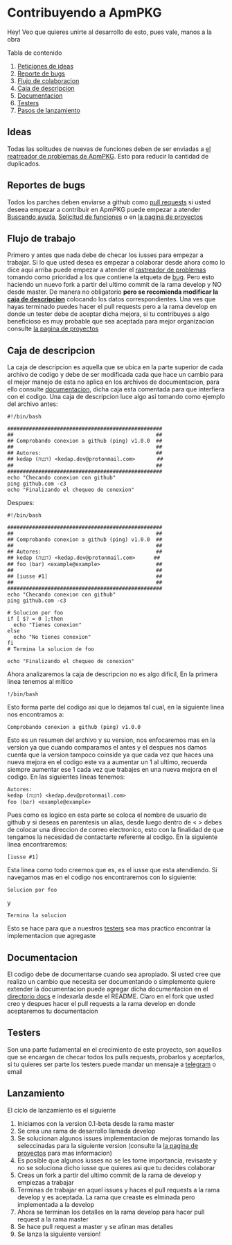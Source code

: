 # Contribuyendo a ApmPKG
Hey! Veo que quieres unirte al desarrollo de esto, pues vale, manos a la obra

Tabla de contenido
1. [Peticiones de ideas](#ideas)
2. [Reporte de bugs](#reportes-de-bugs)
3. [Flujo de colaboracion](#flujo-de-trabajo)
4. [Caja de descripcion](#caja-de-descripcion)
5. [Documentacion](#documentacion)
6. [Testers](#testers)
7. [Pasos de lanzamiento](#lanzamiento)

## Ideas
Todas las solitudes de nuevas de funciones deben de ser enviadas a [el reatreador de problemas de ApmPKG](https://github.com/Kedap/apmpkg/issues). Esto para reducir la cantidad de duplicados.

## Reportes de bugs

Todos los parches deben enviarse a github como [pull requests](https://github.com/Kedap/apmpkg/pulls) si usted deseea empezar a contribuir en ApmPKG puede empezar a atender [Buscando ayuda](https://github.com/Kedap/apmpkg/labels/help%20wanted%20%3Asos%3A), [Solicitud de funciones](https://github.com/Kedap/apmpkg/labels/enhancement%20%20%E2%AD%90%EF%B8%8F) o en [la pagina de proyectos](https://github.com/Kedap/apmpkg/projects)

## Flujo de trabajo

Primero y antes que nada debe de checar los iusses para empezar a trabajar. Si lo que usted desea es empezar a colaborar desde ahora como lo dice aqui arriba puede empezar a atender el [rastreador de problemas](https://github.com/Kedap/apmpkg/issues) tomando como prioridad a los que contiene la etqueta de [bug](https://github.com/Kedap/apmpkg/labels/bug%20%3Alady_beetle%3A). Pero esto haciendo un nuevo fork a partir del ultimo commit de la rama develop y NO desde master. De manera no obligatorio **pero se recomienda modificar la [caja de descripcion](#caja-de-descripcion)** colocando los datos correspondientes. Una ves que hayas terminado puedes hacer el pull requests pero a la rama develop en donde un tester debe de aceptar dicha mejora, si tu contribuyes a algo beneficioso es muy probable que sea aceptada
para mejor organizacion consulte [la pagina de proyectos](https://github.com/Kedap/apmpkg/projects)

## Caja de descripcion

La caja de descripcion es aquella que se ubica en la parte superior de cada archivo de codigo y debe de ser modificada cada que hace un cambio para el mejor manejo de esta no aplica en los archivos de documentacion, para ello consulte [documentacion](#documentacion), dicha caja esta comentada para que interfiera con el codigo. Una caja de descripcion luce algo asi tomando como ejemplo del archivo antes:
```
#!/bin/bash

##################################################
##                                              ##
## Comprobando conexion a github (ping) v1.0.0  ##
##                                              ##
## Autores:                                     ##
## kedap (דנטה) <kedap.dev@protonmail.com>       ##
##                                              ##
##################################################
echo "Checando conexion con github"
ping github.com -c3
echo "Finalizando el chequeo de conexion"
```
Despues:
```
#!/bin/bash

##################################################
##                                              ##
## Comprobando conexion a github (ping) v1.0.0  ##
##                                              ##
## Autores:                                     ##
## kedap (דנטה) <kedap.dev@protonmail.com>      ##
## foo (bar) <example@example>                  ##
##                                              ##
## [iusse #1]                                   ##
##                                              ##
##################################################
echo "Checando conexion con github"
ping github.com -c3

# Solucion por foo
if [ $? = 0 ];then
  echo "Tienes conexion"
else
  echo "No tienes conexion"
fi
# Termina la solucion de foo

echo "Finalizando el chequeo de conexion"
```
Ahora analizaremos la caja de descripcion no es algo dificil, En la primera linea tenemos al mitico

`!/bin/bash`

Esto forma parte del codigo asi que lo dejamos tal cual, en la siguiente linea nos encontramos a:

`Comprobando conexion a github (ping) v1.0.0`

Esto es un resumen del archivo y su version, nos enfocaremos mas en la version ya que cuando comparamos el antes y el despues nos damos cuenta que la version tampoco coinside ya que cada vez que haces una nueva mejora en el codigo este va a aumentar un 1 al ultimo, recuerda siempre aumentar ese 1 cada vez que trabajes en una nueva mejora en el codigo. En las siguientes lineas tenemos:

```
Autores:
kedap (דנטה) <kedap.dev@protonmail.com>
foo (bar) <example@example>
```

Pues como es logico en esta parte se coloca el nombre de usuario de github y si deseas en parentesis un alias, desde luego dentro de < > debes de colocar una direccion de correo electronico, esto con la finalidad de que tengamos la necesidad de contactarte referente al codigo. En la siguiente linea encontraremos:

`[iusse #1]`

Esta linea como todo creemos que es, es el iusse que esta atendiendo. Si navegamos mas en el codigo nos encontraremos con lo siguiente:

`Solucion por foo`

y

`Termina la solucion`

Esto se hace para que a nuestros [testers](#testers) sea mas practico encontrar la implementacion que agregaste

## Documentacion
El codigo debe de documentarse cuando sea apropiado. Si usted cree que realizo un cambio que necesita ser documentando o simplemente quiere extender la documentacion puede agregar dicha documentacion en el [directorio docs](doc/) e indexarla desde el README. Claro en el fork que usted creo y despues hacer el pull requests a la rama develop en donde aceptaremos tu documentacion

## Testers

Son una parte fudamental en el crecimiento de este proyecto, son aquellos que se encargan de checar todos los pulls requests, probarlos y aceptarlos, si tu quieres ser parte los testers puede mandar un mensaje a [telegram](https://t.me/Kedap_Develop) o email

## Lanzamiento

El ciclo de lanzamiento es el siguiente 
1. Iniciamos con la version 0.1-beta desde la rama master 
2. Se crea una rama de desarrollo llamada develop
3. Se solucionan algunos issues implementacion de mejoras tomando las seleccinadas para la siguiente version (consulte la [la pagina de proyectos](https://github.com/Kedap/apmpkg/projects) para mas informacion) 
4. Es posible que algunos iusses no se les tome importancia, revisaste y no se soluciona dicho iusse que quieres asi que tu decides colaborar 
5. Creas un fork a partir del ultimo commit de la rama de develop y empiezas a trabajar 
6. Terminas de trabajar en aquel issues y haces el pull requests a la rama develop y es aceptada. La rama que creaste es elminada pero implementada a la develop 
7. Ahora se terminan los detalles en la rama develop para hacer pull request a la rama master 
8. Se hace pull request a master y se afinan mas detalles
9. Se lanza la siguiente version!
